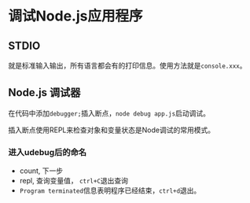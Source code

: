 # 调试Node.js应用程序

## STDIO
就是标准输入输出，所有语言都会有的打印信息。使用方法就是`console.xxx`。


## Node.js 调试器
在代码中添加`debugger;`插入断点，`node debug app.js`启动调试。

插入断点使用REPL来检查对象和变量状态是Node调试的常用模式。

### 进入udebug后的命名
- count, 下一步
- repl, 查询变量值， `ctrl+C`退出查询
- `Program terminated`信息表明程序已经结束，`ctrl+d`退出。



